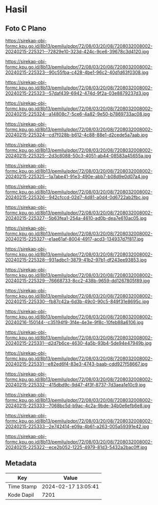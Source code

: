 # Hasil

## Foto C Plano

https://sirekap-obj-formc.kpu.go.id/8b13/pemilu/pdpr/72/08/03/20/08/7208032008002-20240215-225321--72829e10-323d-424c-9ce6-39678c3d4120.jpg

https://sirekap-obj-formc.kpu.go.id/8b13/pemilu/pdpr/72/08/03/20/08/7208032008002-20240215-225323--90c55fba-c428-4be1-96c2-40d1d63f0308.jpg

https://sirekap-obj-formc.kpu.go.id/8b13/pemilu/pdpr/72/08/03/20/08/7208032008002-20240215-225323--57daf439-6942-474d-9f2a-03e8879237d3.jpg

https://sirekap-obj-formc.kpu.go.id/8b13/pemilu/pdpr/72/08/03/20/08/7208032008002-20240215-225324--a14808c7-5ce6-4a82-9e50-b7869733ac08.jpg

https://sirekap-obj-formc.kpu.go.id/8b13/pemilu/pdpr/72/08/03/20/08/7208032008002-20240215-225324--cd7f028b-b612-4c88-88e1-d2cede5a7aab.jpg

https://sirekap-obj-formc.kpu.go.id/8b13/pemilu/pdpr/72/08/03/20/08/7208032008002-20240215-225325--2d3c8088-50c3-4051-ab44-08583a45655a.jpg

https://sirekap-obj-formc.kpu.go.id/8b13/pemilu/pdpr/72/08/03/20/08/7208032008002-20240215-225325--1a7abe41-91e3-490e-abb7-b08d9e0d07a4.jpg

https://sirekap-obj-formc.kpu.go.id/8b13/pemilu/pdpr/72/08/03/20/08/7208032008002-20240215-225326--942cfccd-02d7-4d81-a0d4-0d6722ab2fbc.jpg

https://sirekap-obj-formc.kpu.go.id/8b13/pemilu/pdpr/72/08/03/20/08/7208032008002-20240215-225327--5b63fea1-254a-4610-ad0b-dea7e610ac05.jpg

https://sirekap-obj-formc.kpu.go.id/8b13/pemilu/pdpr/72/08/03/20/08/7208032008002-20240215-225327--e1ae61af-8004-4917-acd3-134937d7f817.jpg

https://sirekap-obj-formc.kpu.go.id/8b13/pemilu/pdpr/72/08/03/20/08/7208032008002-20240215-225328--931adbc1-3879-41b2-97b1-df243ee93853.jpg

https://sirekap-obj-formc.kpu.go.id/8b13/pemilu/pdpr/72/08/03/20/08/7208032008002-20240215-225329--76668733-8cc2-438b-9659-dd1267805f89.jpg

https://sirekap-obj-formc.kpu.go.id/8b13/pemilu/pdpr/72/08/03/20/08/7208032008002-20240215-225330--fb87c42a-6d3b-49c0-90c5-849f31e8695c.jpg

https://sirekap-obj-formc.kpu.go.id/8b13/pemilu/pdpr/72/08/03/20/08/7208032008002-20240216-150144--c35194f9-3f4e-4e3e-9f8c-10feb88a6106.jpg

https://sirekap-obj-formc.kpu.go.id/8b13/pemilu/pdpr/72/08/03/20/08/7208032008002-20240215-225331--d2d7b6ce-4630-4a5b-93b4-5de94e47949b.jpg

https://sirekap-obj-formc.kpu.go.id/8b13/pemilu/pdpr/72/08/03/20/08/7208032008002-20240215-225331--e82ed6f4-83e3-4743-baab-cdd927f58667.jpg

https://sirekap-obj-formc.kpu.go.id/8b13/pemilu/pdpr/72/08/03/20/08/7208032008002-20240215-225332--415dbd9c-9d47-4f3f-8737-7d3aea1e10c9.jpg

https://sirekap-obj-formc.kpu.go.id/8b13/pemilu/pdpr/72/08/03/20/08/7208032008002-20240215-225333--7068bc5d-b9ac-4c2a-9bde-34b0e6efb6e8.jpg

https://sirekap-obj-formc.kpu.go.id/8b13/pemilu/pdpr/72/08/03/20/08/7208032008002-20240215-225333--2e742414-e09a-4b61-a263-005a59391e42.jpg

https://sirekap-obj-formc.kpu.go.id/8b13/pemilu/pdpr/72/08/03/20/08/7208032008002-20240215-225322--ece2b052-1225-4979-81d3-5432a2bac0ff.jpg


## Metadata

| Key        | Value               |
| ---------- | ------------------- |
| Time Stamp | 2024-02-17 13:05:41 |
| Kode Dapil | 7201                |



